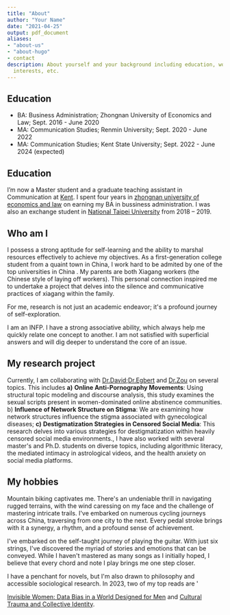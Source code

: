 ```yaml
---
title: "About"
author: "Your Name"
date: "2021-04-25"
output: pdf_document
aliases:
- "about-us"
- "about-hugo"
- contact
description: About yourself and your background including education, work experience,
  interests, etc.
---
```




## Education

- BA: Business Administration; Zhongnan University of Economics and Law; Sept. 2016 - June 2020
- MA: Communication Studies; Renmin University; Sept. 2020 - June 2022
- MA: Communication Studies; Kent State University; Sept. 2022 - June 2024  (expected)


## Education

I’m now a Master student and a graduate teaching assistant in Communication at [Kent](https://www.kent.edu/comm). I spent four years in [zhongnan university of economics and law](https://english.zuel.edu.cn/mainm.htm) on earning my BA in bussiness administration. I was also an exchange student in [National Taipei University](https://en.wikipedia.org/wiki/National_Taipei_University) from 2018 – 2019.

## Who am I

I possess a strong aptitude for self-learning and the ability to marshal resources effectively to achieve my objectives. As a first-generation college student from a quaint town in China, I work hard to be admited by one of the top universities in China . My parents are both Xiagang workers (the Chinese style of laying off workers). This personal connection inspired me to undertake a project that delves into the silence and communicative practices of xiagang within the family. 

For me, research is not just an academic endeavor; it's a profound journey of self-exploration.

I am an INFP.   I have a strong associative ability, which always  help me quickly relate one concept to another. I am not satisfied with superficial answers and will dig deeper to understand the core of an issue.



## My research project

Currently, I am collaborating with [Dr.David](https://www.kent.edu/comm/david-e-silva);[Dr.Egbert](https://www.kent.edu/comm/nichole-l-egbert) and [Dr.Zou](https://www.coastal.edu/academics/facultyprofiles/humanities/communicationmediaculture/wenxuezou/) on several topics. This includes **a)** **Online Anti-Pornography Movements**: Using structural topic modeling and discourse analysis, this study examines the sexual scripts present in women-dominated online abstinence communities. b) **Influence of Network Structure on Stigma**: We are examining how network structures influence the stigma associated with gynecological diseases; **c)** **Destigmatization Strategies in Censored Social Media**: This research delves into various strategies for destigmatization within heavily censored social media environments., I have also worked with several master's and Ph.D. students on diverse topics, including algorithmic literacy, the mediated intimacy in astrological videos, and the health anxiety on social media platforms.

## My hobbies

Mountain biking captivates me. There's an undeniable thrill in navigating rugged terrains, with the wind caressing on my face and the challenge of mastering intricate trails. I've embarked on numerous cycling journeys across China, traversing from one city to the next. Every pedal stroke brings with it a synergy, a rhythm, and a profound sense of achievement. 

I've embarked on the self-taught journey of playing the guitar. With just six strings, I've discovered the myriad of stories and emotions that can be conveyed. While I haven't mastered as many songs as I initially hoped, I believe that every chord and note I play brings me one step closer. 

I have a penchant for novels, but I'm also drawn to philosophy and accessible sociological research. In 2023, two of my top reads are '

[Invisible Women: Data Bias in a World Designed for Men](https://www.amazon.com/Invisible-Women-Data-World-Designed/dp/1419729071) and [Cultural Trauma and Collective Identity](https://www.ucpress.edu/book/9780520235953/cultural-trauma-and-collective-identity).






